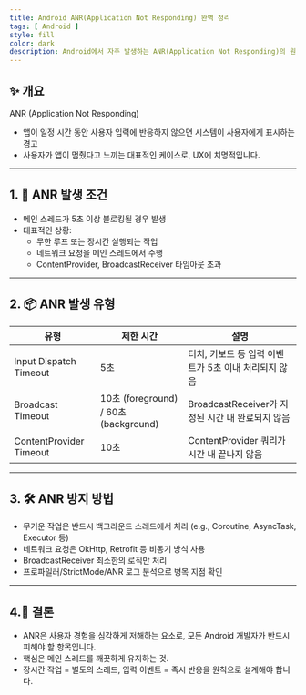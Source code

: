 ```yaml
---
title: Android ANR(Application Not Responding) 완벽 정리
tags: [ Android ]
style: fill
color: dark
description: Android에서 자주 발생하는 ANR(Application Not Responding)의 원인, 종류, 해결 방법에 대해 간단하고 명확하게 정리합니다.
---
```


## ✨ 개요

ANR (Application Not Responding)
- 앱이 일정 시간 동안 사용자 입력에 반응하지 않으면 시스템이 사용자에게 표시하는 경고
- 사용자가 앱이 멈췄다고 느끼는 대표적인 케이스로, UX에 치명적입니다.

---

## 1. 🧨 ANR 발생 조건

- 메인 스레드가 5초 이상 블로킹될 경우 발생
- 대표적인 상황:
  + 무한 루프 또는 장시간 실행되는 작업
  + 네트워크 요청을 메인 스레드에서 수행
  + ContentProvider, BroadcastReceiver 타임아웃 초과

---

## 2. 📦 ANR 발생 유형

| 유형                 | 제한 시간 | 설명 |
|----------------------|------------|------|
| Input Dispatch Timeout | 5초 | 터치, 키보드 등 입력 이벤트가 5초 이내 처리되지 않음 |
| Broadcast Timeout      | 10초 (foreground) / 60초 (background) | BroadcastReceiver가 지정된 시간 내 완료되지 않음 |
| ContentProvider Timeout| 10초 | ContentProvider 쿼리가 시간 내 끝나지 않음 |

---

## 3. 🛠️ ANR 방지 방법

- 무거운 작업은 반드시 백그라운드 스레드에서 처리 (e.g., Coroutine, AsyncTask, Executor 등)
- 네트워크 요청은 OkHttp, Retrofit 등 비동기 방식 사용
- BroadcastReceiver 최소한의 로직만 처리
- 프로파일러/StrictMode/ANR 로그 분석으로 병목 지점 확인
---

## 4.🧠 결론

- ANR은 사용자 경험을 심각하게 저해하는 요소로, 모든 Android 개발자가 반드시 피해야 할 항목입니다.
- 핵심은 메인 스레드를 깨끗하게 유지하는 것.
- 장시간 작업 = 별도의 스레드, 입력 이벤트 = 즉시 반응을 원칙으로 설계해야 합니다.


